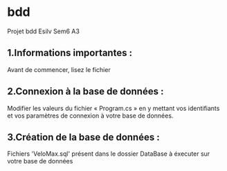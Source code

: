 # bdd
Projet bdd Esilv Sem6 A3
## 1.Informations importantes :
Avant de commencer, lisez le fichier 
## 2.Connexion à la base de données :
Modifier les valeurs du fichier « Program.cs » en y mettant vos identifiants et vos paramètres de connexion à votre base de données.
## 3.Création de la base de données :
Fichiers 'VeloMax.sql' présent dans le dossier DataBase à éxecuter sur votre base de données



